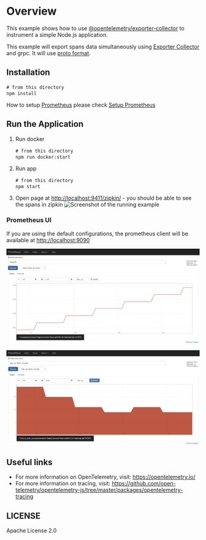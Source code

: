 # Overview

This example shows how to use [@opentelemetry/exporter-collector](https://github.com/open-telemetry/opentelemetry-js/tree/master/packages/opentelemetry-exporter-collector) to instrument a simple Node.js application.

This example will export spans data simultaneously using [Exporter Collector](https://github.com/open-telemetry/opentelemetry-js/tree/master/packages/opentelemetry-exporter-collector) and grpc. It will use [proto format](https://github.com/open-telemetry/opentelemetry-proto).

## Installation

```shell script
# from this directory
npm install
```

How to setup [Prometheus](https://prometheus.io/docs/prometheus/latest/getting_started/) please check
[Setup Prometheus](https://github.com/open-telemetry/opentelemetry-js/tree/master/packages/opentelemetry-exporter-prometheus)

## Run the Application

1. Run docker

    ```shell script
    # from this directory
    npm run docker:start
    ```

2. Run app

    ```shell script
    # from this directory
    npm start
    ```

3. Open page at <http://localhost:9411/zipkin/> -  you should be able to see the spans in zipkin
![Screenshot of the running example](images/spans.png)

### Prometheus UI

If you are using the default configurations, the prometheus client will be available at <http://localhost:9090>

<p align="center"><img src="../prometheus/images/prom-counter.png?raw=true"/></p>
<p align="center"><img src="../prometheus/images/prom-updowncounter.png?raw=true"/></p>

## Useful links

- For more information on OpenTelemetry, visit: <https://opentelemetry.io/>
- For more information on tracing, visit: <https://github.com/open-telemetry/opentelemetry-js/tree/master/packages/opentelemetry-tracing>

## LICENSE

Apache License 2.0

